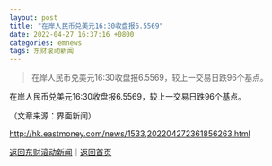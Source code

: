 ```yaml
---
layout: post
title: "在岸人民币兑美元16:30收盘报6.5569"
date: 2022-04-27 16:37:16 +0800
categories: emnews
tags: 东财滚动新闻
---
```

> 在岸人民币兑美元16:30收盘报6.5569，较上一交易日跌96个基点。

<p>在岸人民币兑美元16:30收盘报6.5569，较上一交易日跌96个基点。 </p><p class="em_media">（文章来源：界面新闻）</p>

<http://hk.eastmoney.com/news/1533,202204272361856263.html>

[返回东财滚动新闻](//finews.withounder.com/emnews/)｜[返回首页](//finews.withounder.com/)